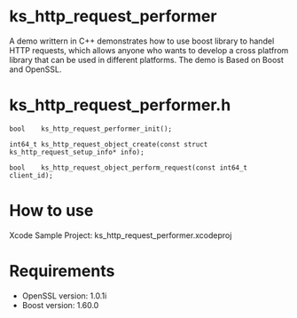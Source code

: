 # ks_http_request_performer

A demo writtern in C++ demonstrates how to use boost library to handel HTTP requests, which allows anyone who wants to develop a cross platfrom library that can be used in different platforms. The demo is Based on Boost and OpenSSL.

# ks_http_request_performer.h

```
bool    ks_http_request_performer_init();

int64_t ks_http_request_object_create(const struct ks_http_request_setup_info* info);

bool    ks_http_request_object_perform_request(const int64_t client_id);
```

# How to use

Xcode Sample Project: ks_http_request_performer.xcodeproj

# Requirements

- OpenSSL version: 1.0.1i
- Boost version: 1.60.0
